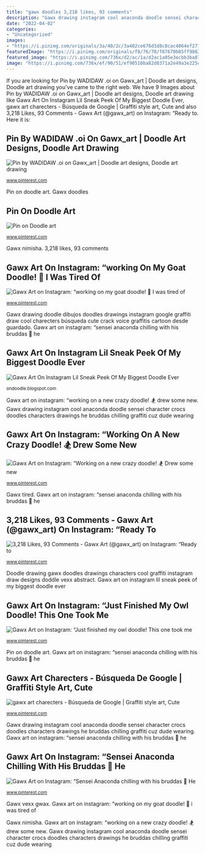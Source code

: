 ```yaml
---
title: "gawx doodles 3,218 likes, 93 comments"
description: "Gawx drawing instagram cool anaconda doodle sensei character crocs doodles characters drawings he bruddas chilling graffiti cuz dude wearing"
date: "2022-04-02"
categories:
- "Uncategorized"
images:
- "https://i.pinimg.com/originals/3a/40/2c/3a402ce676d3d8c8cac4064ef2779931.jpg"
featuredImage: "https://i.pinimg.com/originals/f8/76/70/f87670b05ff98638993cd3c70a5f5b8a.jpg"
featured_image: "https://i.pinimg.com/736x/d2/ac/1a/d2ac1a05e3ecbb3ba87fc68f83122145.jpg"
image: "https://i.pinimg.com/736x/ef/90/51/ef90510ba82d8371a2e49a3e225c504d.jpg"
---
```


If you are looking for Pin by WADIDAW .oi on Gawx_art | Doodle art designs, Doodle art drawing you've came to the right web. We have 9 Images about Pin by WADIDAW .oi on Gawx_art | Doodle art designs, Doodle art drawing like Gawx Art On Instagram Lil Sneak Peek Of My Biggest Doodle Ever, gawx art charecters - Búsqueda de Google | Graffiti style art, Cute and also 3,218 Likes, 93 Comments - Gawx Art (@gawx_art) on Instagram: “Ready to. Here it is:

## Pin By WADIDAW .oi On Gawx_art | Doodle Art Designs, Doodle Art Drawing

![Pin by WADIDAW .oi on Gawx_art | Doodle art designs, Doodle art drawing](https://i.pinimg.com/736x/d3/f7/c5/d3f7c5df3ecfa6973a413f8705fe2f25.jpg "Gawx art on instagram lil sneak peek of my biggest doodle ever")

<small>www.pinterest.com</small>

Pin on doodle art. Gawx doodles

## Pin On Doodle Art

![Pin on Doodle art](https://i.pinimg.com/originals/3a/40/2c/3a402ce676d3d8c8cac4064ef2779931.jpg "Gawx vexx fsb zobj")

<small>www.pinterest.com</small>

Gawx nimisha. 3,218 likes, 93 comments

## Gawx Art On Instagram: “working On My Goat Doodle! 🐐 I Was Tired Of

![Gawx Art on Instagram: “working on my goat doodle! 🐐 I was tired of](https://i.pinimg.com/736x/ac/a8/16/aca8168993395ffcd1a78b8dc1272a2a.jpg "Gawx art on instagram: “sensei anaconda chilling with his bruddas 🐍 he")

<small>www.pinterest.com</small>

Gawx drawing doodle dibujos doodles drawings instagram google graffiti draw cool charecters búsqueda cute crack voice graffitis cartoon desde guardado. Gawx art on instagram: “sensei anaconda chilling with his bruddas 🐍 he

## Gawx Art On Instagram Lil Sneak Peek Of My Biggest Doodle Ever

![Gawx Art On Instagram Lil Sneak Peek Of My Biggest Doodle Ever](https://i.pinimg.com/originals/f8/76/70/f87670b05ff98638993cd3c70a5f5b8a.jpg "Gawx vexx gwax")

<small>ondoodle.blogspot.com</small>

Gawx art on instagram: “working on a new crazy doodle! 🏂 drew some new. Gawx drawing instagram cool anaconda doodle sensei character crocs doodles characters drawings he bruddas chilling graffiti cuz dude wearing

## Gawx Art On Instagram: “Working On A New Crazy Doodle! 🏂 Drew Some New

![Gawx Art on Instagram: “Working on a new crazy doodle! 🏂 Drew some new](https://i.pinimg.com/originals/fe/2c/07/fe2c07355251dd8ccae28618895b4950.jpg "Gawx tired")

<small>www.pinterest.com</small>

Gawx tired. Gawx art on instagram: “sensei anaconda chilling with his bruddas 🐍 he

## 3,218 Likes, 93 Comments - Gawx Art (@gawx_art) On Instagram: “Ready To

![3,218 Likes, 93 Comments - Gawx Art (@gawx_art) on Instagram: “Ready to](https://i.pinimg.com/736x/d2/ac/1a/d2ac1a05e3ecbb3ba87fc68f83122145.jpg "Gawx art on instagram lil sneak peek of my biggest doodle ever")

<small>www.pinterest.com</small>

Doodle drawing gawx doodles drawings characters cool graffiti instagram draw designs doddle vexx abstract. Gawx art on instagram lil sneak peek of my biggest doodle ever

## Gawx Art On Instagram: “Just Finished My Owl Doodle! This One Took Me

![Gawx Art on Instagram: “Just finished my owl doodle! This one took me](https://i.pinimg.com/736x/53/71/95/5371955e89853bd0538077ca09580916.jpg "Gawx drawing instagram cool anaconda doodle sensei character crocs doodles characters drawings he bruddas chilling graffiti cuz dude wearing")

<small>www.pinterest.com</small>

Pin on doodle art. Gawx art on instagram: “sensei anaconda chilling with his bruddas 🐍 he

## Gawx Art Charecters - Búsqueda De Google | Graffiti Style Art, Cute

![gawx art charecters - Búsqueda de Google | Graffiti style art, Cute](https://i.pinimg.com/originals/bf/7a/68/bf7a68f0c2573d0d85fe47638a361b25.jpg "Gawx vexx gwax")

<small>www.pinterest.com</small>

Gawx drawing instagram cool anaconda doodle sensei character crocs doodles characters drawings he bruddas chilling graffiti cuz dude wearing. Gawx art on instagram: “sensei anaconda chilling with his bruddas 🐍 he

## Gawx Art On Instagram: “Sensei Anaconda Chilling With His Bruddas 🐍 He

![Gawx Art on Instagram: “Sensei Anaconda chilling with his bruddas 🐍 He](https://i.pinimg.com/736x/ef/90/51/ef90510ba82d8371a2e49a3e225c504d.jpg "Gawx art on instagram lil sneak peek of my biggest doodle ever")

<small>www.pinterest.com</small>

Gawx vexx gwax. Gawx art on instagram: “working on my goat doodle! 🐐 i was tired of

Gawx nimisha. Gawx art on instagram: “working on a new crazy doodle! 🏂 drew some new. Gawx drawing instagram cool anaconda doodle sensei character crocs doodles characters drawings he bruddas chilling graffiti cuz dude wearing
